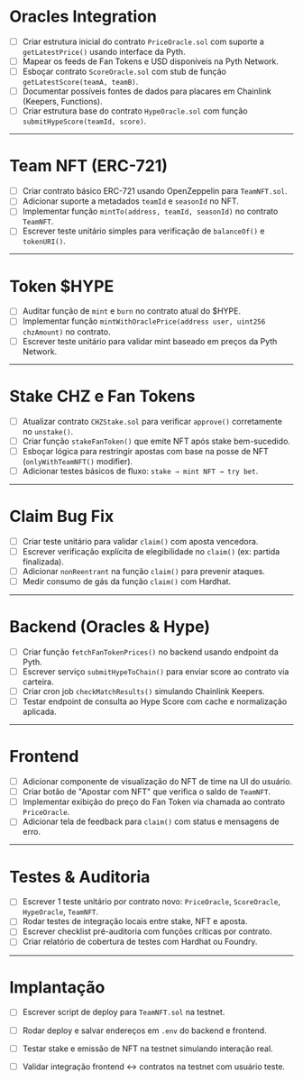 # Oracles Integration

* [ ] Criar estrutura inicial do contrato `PriceOracle.sol` com suporte a `getLatestPrice()` usando interface da Pyth.
* [ ] Mapear os feeds de Fan Tokens e USD disponíveis na Pyth Network.
* [ ] Esboçar contrato `ScoreOracle.sol` com stub de função `getLatestScore(teamA, teamB)`.
* [ ] Documentar possíveis fontes de dados para placares em Chainlink (Keepers, Functions).
* [ ] Criar estrutura base do contrato `HypeOracle.sol` com função `submitHypeScore(teamId, score)`.

---

# Team NFT (ERC-721)

* [ ] Criar contrato básico ERC-721 usando OpenZeppelin para `TeamNFT.sol`.
* [ ] Adicionar suporte a metadados `teamId` e `seasonId` no NFT.
* [ ] Implementar função `mintTo(address, teamId, seasonId)` no contrato `TeamNFT`.
* [ ] Escrever teste unitário simples para verificação de `balanceOf()` e `tokenURI()`.

---

# Token $HYPE

* [ ] Auditar função de `mint` e `burn` no contrato atual do $HYPE.
* [ ] Implementar função `mintWithOraclePrice(address user, uint256 chzAmount)` no contrato.
* [ ] Escrever teste unitário para validar mint baseado em preços da Pyth Network.

---

# Stake CHZ e Fan Tokens

* [ ] Atualizar contrato `CHZStake.sol` para verificar `approve()` corretamente no `unstake()`.
* [ ] Criar função `stakeFanToken()` que emite NFT após stake bem-sucedido.
* [ ] Esboçar lógica para restringir apostas com base na posse de NFT (`onlyWithTeamNFT()` modifier).
* [ ] Adicionar testes básicos de fluxo: `stake → mint NFT → try bet`.

---

# Claim Bug Fix

* [ ] Criar teste unitário para validar `claim()` com aposta vencedora.
* [ ] Escrever verificação explícita de elegibilidade no `claim()` (ex: partida finalizada).
* [ ] Adicionar `nonReentrant` na função `claim()` para prevenir ataques.
* [ ] Medir consumo de gás da função `claim()` com Hardhat.

---

# Backend (Oracles & Hype)

* [ ] Criar função `fetchFanTokenPrices()` no backend usando endpoint da Pyth.
* [ ] Escrever serviço `submitHypeToChain()` para enviar score ao contrato via carteira.
* [ ] Criar cron job `checkMatchResults()` simulando Chainlink Keepers.
* [ ] Testar endpoint de consulta ao Hype Score com cache e normalização aplicada.

---

# Frontend

* [ ] Adicionar componente de visualização do NFT de time na UI do usuário.
* [ ] Criar botão de "Apostar com NFT" que verifica o saldo de `TeamNFT`.
* [ ] Implementar exibição do preço do Fan Token via chamada ao contrato `PriceOracle`.
* [ ] Adicionar tela de feedback para `claim()` com status e mensagens de erro.

---

# Testes & Auditoria

* [ ] Escrever 1 teste unitário por contrato novo: `PriceOracle`, `ScoreOracle`, `HypeOracle`, `TeamNFT`.
* [ ] Rodar testes de integração locais entre stake, NFT e aposta.
* [ ] Escrever checklist pré-auditoria com funções críticas por contrato.
* [ ] Criar relatório de cobertura de testes com Hardhat ou Foundry.

---

# Implantação

* [ ] Escrever script de deploy para `TeamNFT.sol` na testnet.
* [ ] Rodar deploy e salvar endereços em `.env` do backend e frontend.
* [ ] Testar stake e emissão de NFT na testnet simulando interação real.
* [ ] Validar integração frontend ↔ contratos na testnet com usuário teste.

